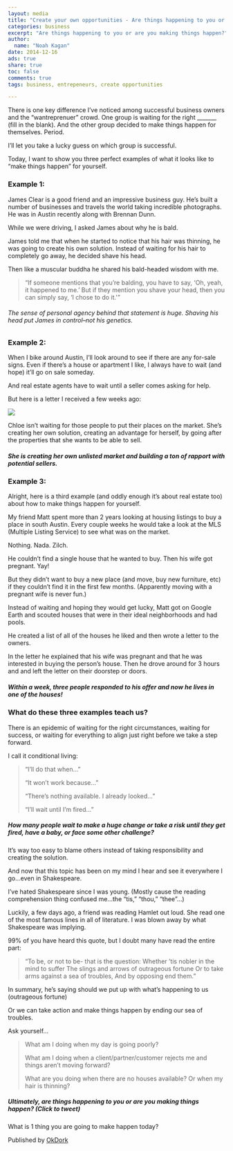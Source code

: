 ```yaml
---
layout: media
title: "Create your own opportunities - Are things happening to you or are you making things happen?"
categories: business
excerpt: "Are things happening to you or are you making things happen?"
author: 
  name: "Noah Kagan"
date: 2014-12-16
ads: true
share: true
toc: false
comments: true
tags: business, entrepeneurs, create opportunities 

---
```


There is one key difference I’ve noticed among successful business owners and the “wantreprenuer” crowd. One group is waiting for the right _______ (fill in the blank). And the other group decided to make things happen for themselves. Period.

I’ll let you take a lucky guess on which group is successful.

Today, I want to show you three perfect examples of what it looks like to “make things happen” for yourself.

### Example 1:

James Clear is a good friend and an impressive business guy. He’s built a number of businesses and travels the world taking incredible photographs. He was in Austin recently along with Brennan Dunn.

While we were driving, I asked James about why he is bald.

James told me that when he started to notice that his hair was thinning, he was going to create his own solution. Instead of waiting for his hair to completely go away, he decided shave his head.

Then like a muscular buddha he shared his bald-headed wisdom with me.

> “If someone mentions that you’re balding, you have to say, ‘Oh, yeah, it happened to me.’ But if they mention you shave your head, then you can simply say, ‘I chose to do it.'”

###### The sense of personal agency behind that statement is huge. Shaving his head put James in control–not his genetics.

### Example 2:

When I bike around Austin, I’ll look around to see if there are any for-sale signs. Even if there’s a house or apartment I like, I always have to wait (and hope) it’ll go on sale someday.

And real estate agents have to wait until a seller comes asking for help.

But here is a letter I received a few weeks ago:

![](http://okdork.com/wp-content/uploads/2014/08/RealEstateletter2.png)

Chloe isn’t waiting for those people to put their places on the market. She’s creating her own solution, creating an advantage for herself, by going after the properties that she wants to be able to sell.

##### She is creating her own unlisted market and building a ton of rapport with potential sellers.

### Example 3:

Alright, here is a third example (and oddly enough it’s about real estate too) about how to make things happen for yourself.

My friend Matt spent more than 2 years looking at housing listings to buy a place in south Austin. Every couple weeks he would take a look at the MLS (Multiple Listing Service) to see what was on the market.

Nothing. Nada. Zilch.

He couldn’t find a single house that he wanted to buy. Then his wife got pregnant. Yay!

But they didn’t want to buy a new place (and move, buy new furniture, etc) if they couldn’t find it in the first few months. (Apparently moving with a pregnant wife is never fun.)

Instead of waiting and hoping they would get lucky, Matt got on Google Earth and scouted houses that were in their ideal neighborhoods and had pools.

He created a list of all of the houses he liked and then wrote a letter to the owners.

In the letter he explained that his wife was pregnant and that he was interested in buying the person’s house. Then he drove around for 3 hours and and left the letter on their doorstep or doors.

##### Within a week, three people responded to his offer and now he lives in one of the houses!

### What do these three examples teach us?

There is an epidemic of waiting for the right circumstances, waiting for success, or waiting for everything to align just right before we take a step forward.

I call it conditional living:


> “I’ll do that when…”
>
> “It won’t work because…”
>
> “There’s nothing available. I already looked…”
>
> “I’ll wait until I’m fired…”

##### How many people wait to make a huge change or take a risk until they get fired, have a baby, or face some other challenge?

It’s way too easy to blame others instead of taking responsibility and creating the solution.

And now that this topic has been on my mind I hear and see it everywhere I go…even in Shakespeare.

I’ve hated Shakespeare since I was young. (Mostly cause the reading comprehension thing confused me…the “tis,” “thou,” “thee”…)

Luckily, a few days ago, a friend was reading Hamlet out loud. She read one of the most famous lines in all of literature. I was blown away by what Shakespeare was implying.

99% of you have heard this quote, but I doubt many have read the entire part:

> “To be, or not to be- that is the question: 
> Whether ’tis nobler in the mind to suffer
> The slings and arrows of outrageous fortune 
> Or to take arms against a sea of troubles, 
> And by opposing end them.”

In summary, he’s saying should we put up with what’s happening to us (outrageous fortune)

Or we can take action and make things happen by ending our sea of troubles.

Ask yourself…


> What am I doing when my day is going poorly?
>
> What am I doing when a client/partner/customer rejects me and things aren’t moving forward?
>
>What are you doing when there are no houses available? Or when my hair is thinning?

##### Ultimately, are things happening to you or are you making things happen? (Click to tweet)

What is 1 thing you are going to make happen today?

Published by [OkDork](http://okdork.com/2014/09/02/are-things-happening-to-you-or-are-you-making-things-happen/)
